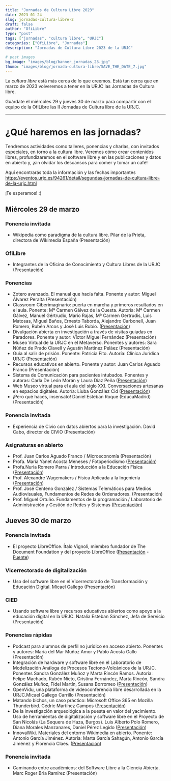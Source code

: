 ```yaml
---
title: "Jornadas de Cultura Libre 2023"
date: 2023-01-24
slug: jornadas-cultura-libre-2
draft: false
author: "OfiLibre"
type: "post"
tags: ["jornadas", "cultura libre", "URJC"]
categories: ["OfiLibre", "Jornadas"]
description: "Jornadas de Cultura Libre 2023 de la URJC"

# post images 
bg_image: "images/blog/banner_jornadas_23.jpg"   
thumb: "images/blog/jornada-cultura-libre/SAVE_THE_DATE_7.jpg"
---
```


La *cultura libre* está más cerca de lo que creemos. Está tan cerca que en marzo de 2023 volveremos a tener en la URJC las Jornadas de Cultura libre.

Guárdate el miércoles 29 y jueves 30 de marzo para compartir con el equipo de la OfiLibre las II Jornadas de Cultura libre de la URJC.

---
# ¿Qué haremos en las jornadas?
Tendremos actividades como talleres, ponencias y charlas, con invitados especiales, en torno a la cultura libre. Veremos cómo crear contenidos libres, profundizaremos en el software libre y en las publicaciones y datos en abierto y, ¡sin olvidar los descansos para comer y tomar un café!

Aquí encontrarás toda la información y las fechas importantes https://eventos.urjc.es/94261/detail/segundas-jornadas-de-cultura-libre-de-la-urjc.html 

¡Te esperamos! :)

## Miércoles 29 de marzo

### Ponencia invitada

* Wikipedia como paradigma de la cultura libre. Pilar de la Prieta, directora de Wikimedia España (Presentación)

### OfiLibre

* Integrantes de la Oficina de Conocimiento y Cultura Libres de la URJC (Presentación)

### Ponencias

* Zotero avanzado. El manual que hacía falta. Ponente y autor: Miguel Álvarez Peralta (Presentación)
* Classroom Ciberimaginario: puerta en marcha y primeros resultados en el aula. Ponente: Mª Carmen Gálvez de la Cuesta. Autoría: Mª Carmen Gálvez, Manuel Gértrudix, Mario Rajas, Mª Carmen Gertrudis, Luis Matosas, Miguel Baños, Ernesto Taborda, Alejandro Carbonell, Juan Romero, Rubén Arcos y José Luis Rubio. ([Presentación](https://gitlab.etsit.urjc.es/ofilibre/plan/-/raw/master/Jornadas%202023/diapositivas%20PONENCIAS/presentacion_ofilibre_2023_comtedea.pdf?inline=false))
* Divulgación abierta en investigación a través de visitas guiadas en Paradores. Ponente y autor: Víctor Miguel Fernández (Presentación)
* Museo Virtual de la URJC en el Metaverso. Ponentes y autores: Sara Núñez de Prado Clavell y Agustín Martínez Peláez (Presentación)
* Guía al salir de prisión. Ponente: Patricia Fito. Autoría: Clínica Jurídica URJC ([Presentación](https://www.clinicajuridicaurjc.com/_files/ugd/ac6c0f_509c393ad70e4a05a45bf400be09e0cc.pdf))
* Recursos educativos en abierto. Ponente y autor: Juan Carlos Aguado Franco (Presentación)
* Sistema de Comunicación para pacientes intubados. Ponentes y autoras: Carla De León Morán y Laura Díaz Peña ([Presentación](https://gitlab.etsit.urjc.es/ofilibre/plan/-/raw/master/Jornadas%202023/diapositivas%20PONENCIAS/Sist_de_com_para_pacientes_intubados.pdf))
* Web Museo virtual para el aula del siglo XXI. Conversaciones artesanas en espacios digitales. Autoría: Liuba González Cid ([Presentación](https://gitlab.etsit.urjc.es/ofilibre/plan/-/raw/master/Jornadas%202023/diapositivas%20PONENCIAS/CULTURA_LIBRE-presentacio%CC%81n-website-Liuba-Cid_1.pdf?inline=false))
* ¡Pero qué haces, insensato! Daniel Esteban Roque (EducaMadrid) (Presentación)

### Ponencia invitada

* Experiencia de Civio con datos abiertos para la investigación. David Cabo, director de CIVIO (Presentación)

### Asignaturas en abierto

* Prof. Juan Carlos Aguado Franco / Microeconomía (Presentación)
* Profa. María Yanet Acosta Meneses / Fotoperiodismo ([Presentación](https://gitlab.etsit.urjc.es/ofilibre/plan/-/raw/master/Jornadas%202023/diapositivas%20ASIGNATURAS%20EN%20ABIERTO/29_MARZO_Presentacio%CC%81n_3_FOTOPERIODISMO_OfiLibre_II_Jornadas_2023.pdf?inline=false))
* Profa.Nuria Romero Parra / Introducción a la Educación Física ([Presentación](https://gitlab.etsit.urjc.es/ofilibre/plan/-/raw/master/Jornadas%202023/diapositivas%20ASIGNATURAS%20EN%20ABIERTO/Presentacio%CC%81n_OfiLibre_II_Jornadas_2023_NURIA_ROMERO_1_.pdf?inline=false))
* Prof. Alexandre Wagemakers / Física Aplicada a la Ingeniería ([Presentación](https://gitlab.etsit.urjc.es/ofilibre/plan/-/raw/master/Jornadas%202023/diapositivas%20ASIGNATURAS%20EN%20ABIERTO/presentacion_Fisica_aplicada_a_la_ingenieria-_Alexandre_W_.pdf?inline=false))
* Prof. José Centeno González / Sistemas Telemáticos para Medios Audiovisuales, Fundamentos de Redes de Ordenadores. (Presentación)
* Prof. Miguel Ortuño. Fundamentos de la programación / Laboratorio de Administración y Gestión de Redes y Sistemas ([Presentación](https://gitlab.etsit.urjc.es/ofilibre/plan/-/raw/master/Jornadas%202023/diapositivas%20ASIGNATURAS%20EN%20ABIERTO/presentacion_miguel_ortuno_2_.pdf?inline=false))

## Jueves 30 de marzo

### Ponencia invitada

* El proyecto LibreOffice. Ítalo Vignoli, miembro fundador de The Document Foundation y del proyecto LibreOffice ([Presentación](https://gitlab.etsit.urjc.es/ofilibre/plan/-/raw/master/Jornadas%202023/diapos%20ponentes%20invitados/iv-proyectolibreoffice.pdf?inline=false) - [Fuente](https://gitlab.etsit.urjc.es/ofilibre/plan/-/raw/master/Jornadas%202023/diapos%20ponentes%20invitados/iv-proyectolibreoffice.odp?inline=false))

### Vicerrectorado de digitalización

* Uso del software libre en el Vicerrectorado de Transformación y Educación Digital. Micael Gallego (Presentación)

### CIED

* Usando software libre y recursos educativos abiertos como apoyo a la educación digital en la URJC. Natalia Esteban Sánchez, Jefa de Servicio (Presentación)

### Ponencias rápidas

* Podcast para alumnos de perfil no jurídico en acceso abierto. Ponentes y autores: María del Mar Muñoz Amor y Pablo Acosta Gallo (Presentación)
* Integración de hardware y software libre en el Laboratorio de Modelización Análoga de Procesos Tectono-Volcánicos de la URJC. Ponentes Sandra González Muñoz y Marta Rincón Ramos. Autoría: Felipe Machado, Rubén Nieto, Cristina Fernández, Marta Rincón, Sandra González Muñoz, Fidel Martín, Susana Borromeo ([Presentación](https://gitlab.etsit.urjc.es/ofilibre/plan/-/raw/master/Jornadas%202023/diapositivas%20PONENCIAS/Presentacio%CC%81n_Sandra_Gonzalez_Marta_Rincon.pdf?inline=false))
* OpenVidu, una plataforma de videoconferencia libre desarrollada en la URJC.Micael  Gallego Carrillo (Presentación)
* Matando bichos, un caso práctico: Microsoft Office 365 en Mozilla Thunderbird. Cédric Martínez Campos ([Presentación](https://gitlab.etsit.urjc.es/ofilibre/plan/-/raw/master/Jornadas%202023/diapositivas%20PONENCIAS/CamposCM-Presentacion.pdf?inline=false))
* De la investigación arqueológica a la puesta en valor del yacimiento. Uso de herramientas de digitalización y software libre en el Proyecto de San Nicolás (La Sequera de Haza, Burgos). Luis Alberto Polo Romero, Diana Morales Manzanares, Daniel Pérez Legido ([Presentación](https://gitlab.etsit.urjc.es/ofilibre/plan/-/raw/master/Jornadas%202023/diapositivas%20PONENCIAS/POLO_MORALES_PEREZ_OFILIBRE.pdf?inline=false))
* InnovaWiki. Materiales del entorno Wikimedia en abierto. Ponente: Antonio García Jiménez. Autoría: Marta García Sahagún, Antonio García Jiménez y Florencia Claes. ([Presentación](https://gitlab.etsit.urjc.es/ofilibre/plan/-/raw/master/Jornadas%202023/diapositivas%20PONENCIAS/Jornadas_de_Cultura_Libre_2023.pdf?inline=false))

### Ponencia invitada

* Caminando entre académicos: del Software Libre a la Ciencia Abierta. Marc Roger Bria Ramírez (Presentación)

